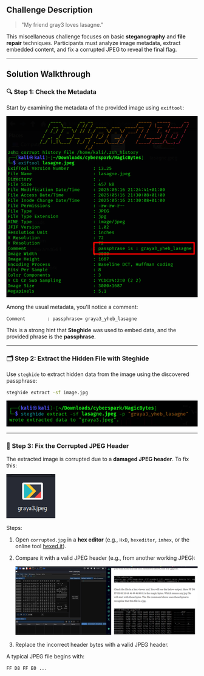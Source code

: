 ## Challenge Description

> "My friend gray3 loves lasagne."

This miscellaneous challenge focuses on basic **steganography** and **file repair** techniques. Participants must analyze image metadata, extract embedded content, and fix a corrupted JPEG to reveal the final flag.

---

## Solution Walkthrough

### 🔍 Step 1: Check the Metadata

Start by examining the metadata of the provided image using `exiftool`:

![Metadata Check](./Screenshot_1542.png)

Among the usual metadata, you'll notice a comment:

```
Comment        : passphrase= graya3_yheb_lasagne
```

This is a strong hint that **Steghide** was used to embed data, and the provided phrase is the **passphrase**.

---

### 🗂️ Step 2: Extract the Hidden File with Steghide

Use `steghide` to extract hidden data from the image using the discovered passphrase:

```bash
steghide extract -sf image.jpg
```

![Steghide Extract](./Screenshot_1554.png)

---

### 🧩 Step 3: Fix the Corrupted JPEG Header

The extracted image is corrupted due to a **damaged JPEG header**. To fix this:

![Corrupted JPEG](./Screenshot_1543.png)

Steps:

1. Open `corrupted.jpg` in a **hex editor** (e.g., `HxD`, `hexeditor`, `imhex`, or the online tool [hexed.it](https://hexed.it)).
2. Compare it with a valid JPEG header (e.g., from another working JPEG):

   ![Valid Header](./Screenshot_1544.png)

3. Replace the incorrect header bytes with a valid JPEG header.

A typical JPEG file begins with:

```
FF D8 FF E0 ...
